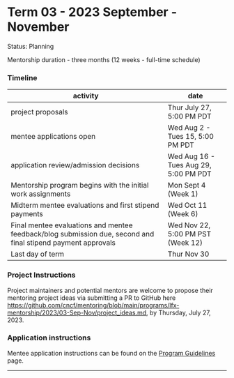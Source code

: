 # Term 03 - 2023 September - November

Status: Planning

Mentorship duration - three months (12 weeks - full-time schedule)

### Timeline

| activity | date |
| --- | --- |   
| project proposals | Thur July 27, 5:00 PM PDT |
| mentee applications open | Wed Aug 2 - Tues 15, 5:00 PM PDT |
| application review/admission decisions | Wed Aug 16 - Tues Aug 29, 5:00 PM PDT |
| Mentorship program begins with the initial work assignments | Mon Sept 4 (Week 1) | 
| Midterm mentee evaluations and first stipend payments | Wed Oct 11 (Week 6) |
| Final mentee evaluations and mentee feedback/blog submission due, second and final stipend payment approvals | Wed Nov 22, 5:00 PM PST (Week 12) |
| Last day of term | Thur Nov 30 |

### Project Instructions

Project maintainers and potential mentors are welcome to propose their mentoring project ideas via submitting a PR to GitHub here https://github.com/cncf/mentoring/blob/main/programs/lfx-mentorship/2023/03-Sep-Nov/project_ideas.md, by Thursday, July 27, 2023.

### Application instructions

Mentee application instructions can be found on the [Program Guidelines](https://github.com/cncf/mentoring/blob/main/programs/lfx-mentorship/README.md#program-guidelines) page.

---


